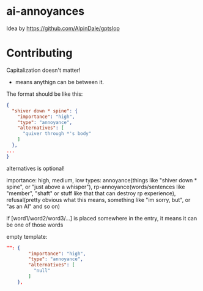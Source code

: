 # ai-annoyances

Idea by https://github.com/AlpinDale/gptslop

# Contributing
Capitalization doesn't matter!
* means anythign can be between it.

The format should be like this:
```json
{
  "shiver down * spine": {
    "importance": "high",
    "type": "annoyance",
    "alternatives": [
      "quiver through *'s body"
    ]
  },
...
}
```

alternatives is optional!

importance: high, medium, low
types: annoyance(things like "shiver down * spine", or "just above a whisper"), rp-annoyance(words/sentences like "member", "shaft" or stuff like that that can destroy rp experience), refusal(pretty obvious what this means, something like "im sorry, but", or "as an AI" and so on)

if [word1/word2/word3/...] is placed somewhere in the entry, it means it can be one of those words

empty template:

```json
"": {
        "importance": "high",
        "type": "annoyance",
        "alternatives": [
          "null"
        ]
    },
```

